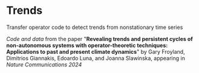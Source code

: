 # Trends
Transfer operator code to detect trends from nonstationary time series

*Code and data* from the paper "**Revealing trends and persistent cycles of non-autonomous systems with operator-theoretic techniques: Applications to past and present climate dynamics**" by Gary Froyland, Dimitrios Giannakis, Edoardo Luna, and Joanna Slawinska, appearing in _Nature Communications 2024_
